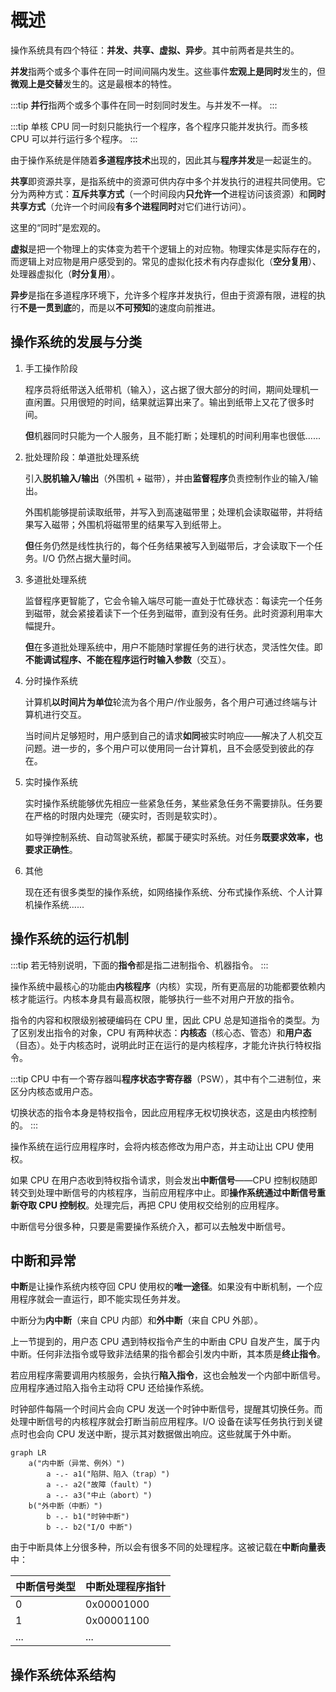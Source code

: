 # 概述

操作系统具有四个特征：**并发、共享、虚拟、异步**。其中前两者是共生的。

**并发**指两个或多个事件在同一时间间隔内发生。这些事件**宏观上是同时**发生的，但**微观上是交替**发生的。这是最根本的特性。

:::tip
**并行**指两个或多个事件在同一时刻同时发生。与并发不一样。
:::

:::tip
单核 CPU 同一时刻只能执行一个程序，各个程序只能并发执行。而多核 CPU 可以并行运行多个程序。
:::

由于操作系统是伴随着**多道程序技术**出现的，因此其与**程序并发**是一起诞生的。

**共享**即资源共享，是指系统中的资源可供内存中多个并发执行的进程共同使用。它分为两种方式：**互斥共享方式**（一个时间段内**只允许一个**进程访问该资源）和**同时共享方式**（允许一个时间段**有多个进程同时**对它们进行访问）。

这里的“同时”是宏观的。

**虚拟**是把一个物理上的实体变为若干个逻辑上的对应物。物理实体是实际存在的，而逻辑上对应物是用户感受到的。常见的虚拟化技术有内存虚拟化（**空分复用**）、处理器虚拟化（**时分复用**）。

**异步**是指在多道程序环境下，允许多个程序并发执行，但由于资源有限，进程的执行**不是一贯到底**的，而是以**不可预知**的速度向前推进。

## 操作系统的发展与分类

1. 手工操作阶段

   程序员将纸带送入纸带机（输入），这占据了很大部分的时间，期间处理机一直闲置。只用很短的时间，结果就运算出来了。输出到纸带上又花了很多时间。

   **但**机器同时只能为一个人服务，且不能打断；处理机的时间利用率也很低......

2. 批处理阶段：单道批处理系统

   引入**脱机输入/输出**（外围机 + 磁带），并由**监督程序**负责控制作业的输入/输出。

   外围机能够提前读取纸带，并写入到高速磁带里；处理机会读取磁带，并将结果写入磁带；外围机将磁带里的结果写入到纸带上。

   **但**任务仍然是线性执行的，每个任务结果被写入到磁带后，才会读取下一个任务。I/O 仍然占据大量时间。

3. 多道批处理系统

   监督程序更智能了，它会令输入端尽可能一直处于忙碌状态：每读完一个任务到磁带，就会紧接着读下一个任务到磁带，直到没有任务。此时资源利用率大幅提升。

   **但**在多道批处理系统中，用户不能随时掌握任务的进行状态，灵活性欠佳。即**不能调试程序、不能在程序运行时输入参数**（交互）。

4. 分时操作系统

   计算机**以时间片为单位**轮流为各个用户/作业服务，各个用户可通过终端与计算机进行交互。

   当时间片足够短时，用户感到自己的请求**如同**被实时响应——解决了人机交互问题。进一步的，多个用户可以使用同一台计算机，且不会感受到彼此的存在。

5. 实时操作系统

   实时操作系统能够优先相应一些紧急任务，某些紧急任务不需要排队。任务要在严格的时限内处理完（硬实时，否则是软实时）。

   如导弹控制系统、自动驾驶系统，都属于硬实时系统。对任务**既要求效率，也要求正确性**。

6. 其他

   现在还有很多类型的操作系统，如网络操作系统、分布式操作系统、个人计算机操作系统......

## 操作系统的运行机制

:::tip
若无特别说明，下面的**指令**都是指二进制指令、机器指令。
:::

操作系统中最核心的功能由**内核程序**（内核）实现，所有更高层的功能都要依赖内核才能运行。内核本身具有最高权限，能够执行一些不对用户开放的指令。

指令的内容和权限级别被硬编码在 CPU 里，因此 CPU 总是知道指令的类型。为了区别发出指令的对象，CPU 有两种状态：**内核态**（核心态、管态）和**用户态**（目态）。处于内核态时，说明此时正在运行的是内核程序，才能允许执行特权指令。

:::tip
CPU 中有一个寄存器叫**程序状态字寄存器**（PSW），其中有个二进制位，来区分内核态或用户态。

切换状态的指令本身是特权指令，因此应用程序无权切换状态，这是由内核控制的。
:::

操作系统在运行应用程序时，会将内核态修改为用户态，并主动让出 CPU 使用权。

如果 CPU 在用户态收到特权指令请求，则会发出**中断信号**——CPU 控制权随即转交到处理中断信号的内核程序，当前应用程序中止。即**操作系统通过中断信号重新夺取 CPU 控制权**。处理完后，再把 CPU 使用权交给别的应用程序。

中断信号分很多种，只要是需要操作系统介入，都可以去触发中断信号。

## 中断和异常

**中断**是让操作系统内核夺回 CPU 使用权的**唯一途径**。如果没有中断机制，一个应用程序就会一直运行，即不能实现任务并发。

中断分为**内中断**（来自 CPU 内部）和**外中断**（来自 CPU 外部）。

上一节提到的，用户态 CPU 遇到特权指令产生的中断由 CPU 自发产生，属于内中断。任何非法指令或导致非法结果的指令都会引发内中断，其本质是**终止指令**。

若应用程序需要调用内核服务，会执行**陷入指令**，这也会触发一个内部中断信号。应用程序通过陷入指令主动将 CPU 还给操作系统。

时钟部件每隔一个时间片会向 CPU 发送一个时钟中断信号，提醒其切换任务。而处理中断信号的内核程序就会打断当前应用程序。I/O 设备在读写任务执行到关键点时也会向 CPU 发送中断，提示其对数据做出响应。这些就属于外中断。

```mermaid
graph LR
    a("内中断（异常、例外）")
        a -.- a1("陷阱、陷入（trap）")
        a -.- a2("故障（fault）")
        a -.- a3("中止（abort）")
    b("外中断（中断）")
        b -.- b1("时钟中断")
        b -.- b2("I/O 中断")
```

由于中断具体上分很多种，所以会有很多不同的处理程序。这被记载在**中断向量表**中：

| 中断信号类型 | 中断处理程序指针 |
| ------------ | ---------------- |
| 0            | 0x00001000       |
| 1            | 0x00001100       |
| ...          | ...              |

## 操作系统体系结构

